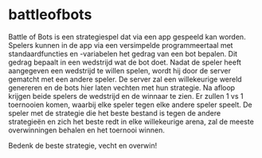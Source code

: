 battleofbots
============
Battle of Bots is een strategiespel dat via een app gespeeld kan worden. Spelers kunnen in de app via een versimpelde programmeertaal met standaardfuncties en -variabelen het gedrag van een bot bepalen. Dit gedrag bepaalt in een wedstrijd wat de bot doet.
Nadat de speler heeft aangegeven een wedstrijd te willen spelen, wordt hij door de server gematcht met een andere speler. De server zal een willekeurige wereld genereren en de bots hier laten vechten met hun strategie. Na afloop krijgen beide spelers de wedstrijd en de winnaar te zien.
Er zullen 1 vs 1 toernooien komen, waarbij elke speler tegen elke andere speler speelt. De speler met de strategie die het beste bestand is tegen de andere strategieën en zich het beste redt in elke willekeurige arena, zal de meeste overwinningen behalen en het toernooi winnen.

Bedenk de beste strategie, vecht en overwin!

